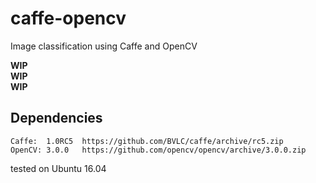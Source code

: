 # caffe-opencv
Image classification using Caffe and OpenCV

**WIP**   
**WIP**   
**WIP**

## Dependencies
```
Caffe:  1.0RC5  https://github.com/BVLC/caffe/archive/rc5.zip
OpenCV: 3.0.0   https://github.com/opencv/opencv/archive/3.0.0.zip
```
tested on Ubuntu 16.04

